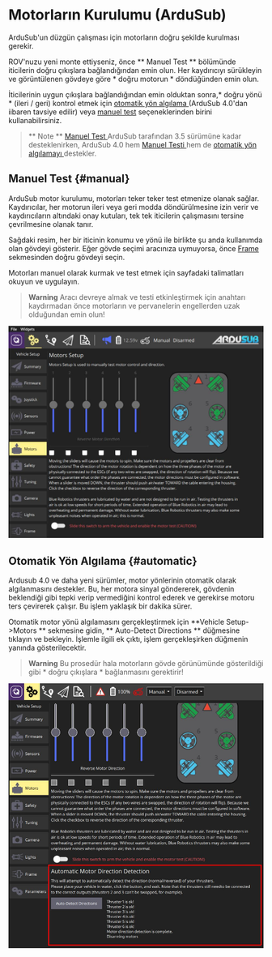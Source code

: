 # Motorların Kurulumu (ArduSub)

ArduSub'un düzgün çalışması için motorların doğru şekilde kurulması gerekir.

ROV'nuzu yeni monte ettiyseniz, önce ** Manuel Test ** bölümünde iticilerin doğru çıkışlara bağlandığından emin olun. Her kaydırıcıyı sürükleyin ve görüntülenen gövdeye göre * doğru motorun * döndüğünden emin olun.

İticilerinin uygun çıkışlara bağlandığından emin olduktan sonra,* doğru yönü * (ileri / geri) kontrol etmek için [ otomatik yön algılama ](#automatic) (ArduSub 4.0'dan iibaren tavsiye edilir) veya [ manuel test](#manual) seçeneklerinden birini kullanabilirsiniz.

> ** Note ** [ Manuel Test ](#manual) ArduSub tarafından 3.5 sürümüne kadar desteklenirken, ArduSub 4.0 hem [ Manuel Testi ](#manual) hem de [ otomatik yön algılamayı ](#automatic) destekler.

## Manuel Test {#manual}

ArduSub motor kurulumu, motorları teker teker test etmenize olanak sağlar. Kaydırıcılar, her motorun ileri veya geri modda döndürülmesine izin verir ve kaydırıcıların altındaki onay kutuları, tek tek iticilerin çalışmasını tersine çevrilmesine olanak tanır.

Sağdaki resim, her bir iticinin konumu ve yönü ile birlikte şu anda kullanımda olan gövdeyi gösterir. Eğer gövde seçimi aracınıza uymuyorsa, önce [Frame ](../SetupView/airframe_ardupilot.md#ardusub) sekmesinden doğru gövdeyi seçin.

Motorları manuel olarak kurmak ve test etmek için sayfadaki talimatları okuyun ve uygulayın.

> **Warning** Aracı devreye almak ve testi etkinleştirmek için anahtarı kaydırmadan önce motorların ve pervanelerin engellerden uzak olduğundan emin olun!

![Ardusub Motorların Testi](../../../assets/setup/motors-sub.jpg)

## Otomatik Yön Algılama {#automatic}

Ardusub 4.0 ve daha yeni sürümler, motor yönlerinin otomatik olarak algılanmasını destekler. Bu, her motora sinyal göndererek, gövdenin beklendiği gibi tepki verip vermediğini kontrol ederek ve gerekirse motoru ters çevirerek çalışır. Bu işlem yaklaşık bir dakika sürer.

Otomatik motor yönü algılamasını gerçekleştirmek için **Vehicle Setup->Motors ** sekmesine gidin, ** Auto-Detect Directions ** düğmesine tıklayın ve bekleyin. İşlemle ilgili ek çıktı, işlem gerçekleşirken düğmenin yanında gösterilecektir.

> **Warning** Bu prosedür hala motorların gövde görünümünde gösterildiği gibi * doğru çıkışlara * bağlanmasını gerektirir!

![Ardusub Motorların Otomatik Kurulumu](../../../assets/setup/motors-sub-auto.jpg)
